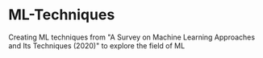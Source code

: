 # ML-Techniques
Creating ML techniques from "A Survey on Machine Learning Approaches and Its Techniques (2020)" to explore the field of ML
